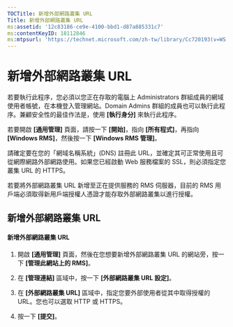 ```yaml
---
TOCTitle: 新增外部網路叢集 URL
Title: 新增外部網路叢集 URL
ms:assetid: '12c83186-ce9e-4100-bbd1-d87a885331c7'
ms:contentKeyID: 18112846
ms:mtpsurl: 'https://technet.microsoft.com/zh-tw/library/Cc720193(v=WS.10)'
---
```


新增外部網路叢集 URL
====================

若要執行此程序，您必須以您正在存取的電腦上 Administrators 群組成員的網域使用者帳號，在本機登入管理網站。Domain Admins 群組的成員也可以執行此程序。兼顧安全性的最佳作法是，使用 **\[執行身分\]** 來執行此程序。

若要開啟 **\[通用管理\]** 頁面，請按一下 **\[開始\]**，指向 **\[所有程式\]**，再指向 **\[Windows RMS\]**，然後按一下 **\[Windows RMS 管理\]**。

請確定要在您的「網域名稱系統」(DNS) 註冊此 URL，並確定其可正常使用且可從網際網路外部網路使用。如果您已經啟動 Web 服務檔案的 SSL，則必須指定您叢集 URL 的 HTTPS。

若要將外部網路叢集 URL 新增至正在提供服務的 RMS 伺服器，目前的 RMS 用戶端必須取得新用戶端授權人憑證才能存取外部網路叢集以進行授權。

新增外部網路叢集 URL
--------------------

#### 新增外部網路叢集 URL

1.  開啟 **\[通用管理\]** 頁面，然後在您想要新增外部網路叢集 URL 的網站旁，按一下 **\[管理此網站上的 RMS\]**。

2.  在 **\[管理連結\]** 區域中，按一下 **\[外部網路叢集 URL 設定\]**。

3.  在 **\[外部網路叢集 URL\]** 區域中，指定您要外部使用者從其中取得授權的 URL。您也可以選取 HTTP 或 HTTPS。

4.  按一下 **\[提交\]**。